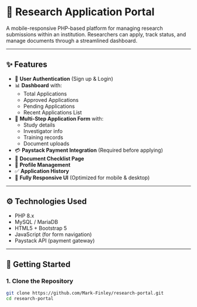 # 🧪 Research Application Portal

A mobile-responsive PHP-based platform for managing research submissions within an institution. Researchers can apply, track status, and manage documents through a streamlined dashboard.

---

## ✨ Features

- 🔐 **User Authentication** (Sign up & Login)
- 📊 **Dashboard** with:
  - Total Applications
  - Approved Applications
  - Pending Applications
  - Recent Applications List
- 📝 **Multi-Step Application Form** with:
  - Study details
  - Investigator info
  - Training records
  - Document uploads
- 💳 **Paystack Payment Integration** (Required before applying)
- 📁 **Document Checklist Page**
- 👤 **Profile Management**
- ✅ **Application History**
- 📱 **Fully Responsive UI** (Optimized for mobile & desktop)

---

## ⚙️ Technologies Used

- PHP 8.x
- MySQL / MariaDB
- HTML5 + Bootstrap 5
- JavaScript (for form navigation)
- Paystack API (payment gateway)

---

## 🚀 Getting Started

### 1. Clone the Repository

```bash
git clone https://github.com/Mark-Finley/research-portal.git
cd research-portal
